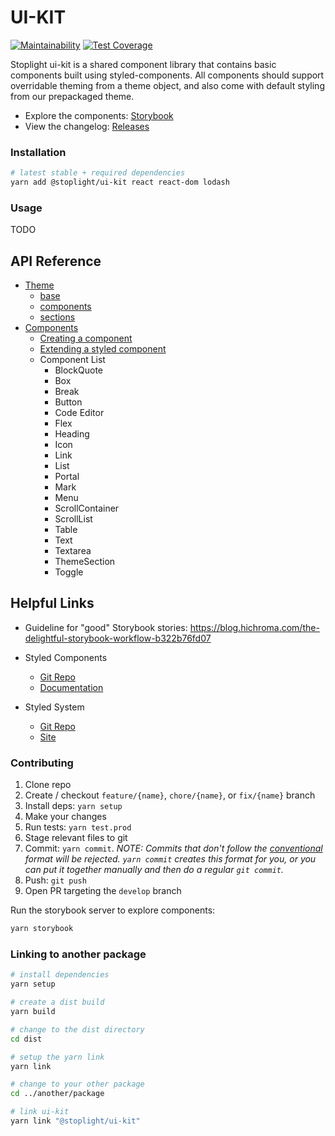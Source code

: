 # UI-KIT

[![Maintainability](https://api.codeclimate.com/v1/badges/f0df5b38120a6471be33/maintainability)](https://codeclimate.com/repos/5bdb489c9a98842d0a00d211/maintainability) [![Test Coverage](https://api.codeclimate.com/v1/badges/f0df5b38120a6471be33/test_coverage)](https://codeclimate.com/repos/5bdb489c9a98842d0a00d211/test_coverage)

Stoplight ui-kit is a shared component library that contains basic components built using styled-components. All components should support overridable theming from a theme object, and also come with default styling from our prepackaged theme.

- Explore the components: [Storybook](https://stoplightio.github.io/ui-kit/)
- View the changelog: [Releases](https://github.com/stoplightio/ui-kit/releases)

### Installation

```bash
# latest stable + required dependencies
yarn add @stoplight/ui-kit react react-dom lodash
```

### Usage

TODO

## API Reference

- [Theme](./docs/theme.md)
  - [base](./docs/theme-base.md)
  - [components](./docs/theme-components.md)
  - [sections](./docs/theme-section.md)
- [Components](./docs/components.md)
  - [Creating a component](./docs/components.md#create-a-component)
  - [Extending a styled component](./docs/components.md#extending-a-component)
  - Component List
    - BlockQuote
    - Box
    - Break
    - Button
    - Code Editor
    - Flex
    - Heading
    - Icon
    - Link
    - List
    - Portal
    - Mark
    - Menu
    - ScrollContainer
    - ScrollList
    - Table
    - Text
    - Textarea
    - ThemeSection
    - Toggle

## Helpful Links

- Guideline for "good" Storybook stories: https://blog.hichroma.com/the-delightful-storybook-workflow-b322b76fd07

- Styled Components

  - [Git Repo](https://github.com/styled-components/styled-components)
  - [Documentation](https://www.styled-components.com/docs)

- Styled System

  - [Git Repo](https://github.com/jxnblk/styled-system)
  - [Site](https://jxnblk.com/styled-system/)

### Contributing

1. Clone repo
2. Create / checkout `feature/{name}`, `chore/{name}`, or `fix/{name}` branch
3. Install deps: `yarn setup`
4. Make your changes
5. Run tests: `yarn test.prod`
6. Stage relevant files to git
7. Commit: `yarn commit`. _NOTE: Commits that don't follow the [conventional](https://github.com/marionebl/commitlint/tree/master/%40commitlint/config-conventional) format will be rejected. `yarn commit` creates this format for you, or you can put it together manually and then do a regular `git commit`._
8. Push: `git push`
9. Open PR targeting the `develop` branch

Run the storybook server to explore components:

```bash
yarn storybook
```

### Linking to another package

```bash
# install dependencies
yarn setup

# create a dist build
yarn build

# change to the dist directory
cd dist

# setup the yarn link
yarn link

# change to your other package
cd ../another/package

# link ui-kit
yarn link "@stoplight/ui-kit"
```
